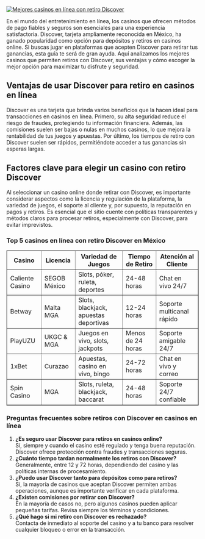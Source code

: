 [![Mejores casinos en línea con retiro Discover](https://123-caf.pages.dev/gitsignup.png)](https://vrmoo.ru/Bt82HjjY)

<p>En el mundo del entretenimiento en línea, los casinos que ofrecen métodos de pago fiables y seguros son esenciales para una experiencia satisfactoria. Discover, tarjeta ampliamente reconocida en México, ha ganado popularidad como opción para depósitos y retiros en casinos online. Si buscas jugar en plataformas que acepten Discover para retirar tus ganancias, esta guía te será de gran ayuda. Aquí analizamos los mejores casinos que permiten retiros con Discover, sus ventajas y cómo escoger la mejor opción para maximizar tu disfrute y seguridad.</p>  <h2>Ventajas de usar Discover para retiro en casinos en línea</h2> <p>Discover es una tarjeta que brinda varios beneficios que la hacen ideal para transacciones en casinos en línea. Primero, su alta seguridad reduce el riesgo de fraudes, protegiendo tu información financiera. Además, las comisiones suelen ser bajas o nulas en muchos casinos, lo que mejora la rentabilidad de tus juegos y apuestas. Por último, los tiempos de retiro con Discover suelen ser rápidos, permitiéndote acceder a tus ganancias sin esperas largas.</p>  <h2>Factores clave para elegir un casino con retiro Discover</h2> <p>Al seleccionar un casino online donde retirar con Discover, es importante considerar aspectos como la licencia y regulación de la plataforma, la variedad de juegos, el soporte al cliente y, por supuesto, la reputación en pagos y retiros. Es esencial que el sitio cuente con políticas transparentes y métodos claros para procesar retiros, especialmente con Discover, para evitar imprevistos.</p>  <h3>Top 5 casinos en línea con retiro Discover en México</h3> <table border="1" cellspacing="0" cellpadding="8">   <thead>     <tr>       <th>Casino</th>       <th>Licencia</th>       <th>Variedad de Juegos</th>       <th>Tiempo de Retiro</th>       <th>Atención al Cliente</th>     </tr>   </thead>   <tbody>     <tr>       <td>Caliente Casino</td>       <td>SEGOB México</td>       <td>Slots, póker, ruleta, deportes</td>       <td>24-48 horas</td>       <td>Chat en vivo 24/7</td>     </tr>     <tr>       <td>Betway</td>       <td>Malta MGA</td>       <td>Slots, blackjack, apuestas deportivas</td>       <td>12-24 horas</td>       <td>Soporte multicanal rápido</td>     </tr>     <tr>       <td>PlayUZU</td>       <td>UKGC & MGA</td>       <td>Juegos en vivo, slots, jackpots</td>       <td>Menos de 24 horas</td>       <td>Soporte amigable 24/7</td>     </tr>     <tr>       <td>1xBet</td>       <td>Curazao</td>       <td>Apuestas, casino en vivo, bingo</td>       <td>24-72 horas</td>       <td>Chat en vivo y correo</td>     </tr>     <tr>       <td>Spin Casino</td>       <td>MGA</td>       <td>Slots, ruleta, blackjack, baccarat</td>       <td>24-48 horas</td>       <td>Soporte 24/7 confiable</td>     </tr>   </tbody> </table>  <h3>Preguntas frecuentes sobre retiros con Discover en casinos en línea</h3> <ol>   <li><strong>¿Es seguro usar Discover para retiros en casinos online?</strong><br>   Sí, siempre y cuando el casino esté regulado y tenga buena reputación. Discover ofrece protección contra fraudes y transacciones seguras.</li>   <li><strong>¿Cuánto tiempo tardan normalmente los retiros con Discover?</strong><br>   Generalmente, entre 12 y 72 horas, dependiendo del casino y las políticas internas de procesamiento.</li>   <li><strong>¿Puedo usar Discover tanto para depósitos como para retiros?</strong><br>   Sí, la mayoría de casinos que aceptan Discover permiten ambas operaciones, aunque es importante verificar en cada plataforma.</li>   <li><strong>¿Existen comisiones por retirar con Discover?</strong><br>   En la mayoría de casos no, pero algunos casinos pueden aplicar pequeñas tarifas. Revisa siempre los términos y condiciones.</li>   <li><strong>¿Qué hago si mi retiro con Discover es rechazado?</strong><br>   Contacta de inmediato al soporte del casino y a tu banco para resolver cualquier bloqueo o error en la transacción.</li> </ol>